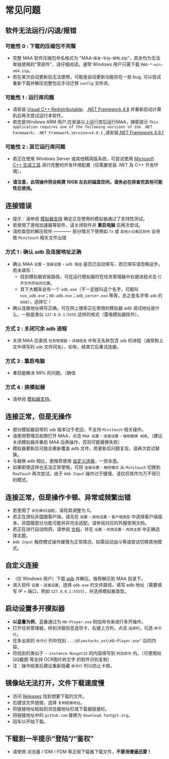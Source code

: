 # 常见问题

## 软件无法运行/闪退/报错

### 可能性 0 : 下载的压缩包不完整

- 完整 MAA 软件压缩包命名格式为 "MAA-`版本`-`平台`-`架构`.zip"，其余均为无法单独使用的“零部件”，请仔细阅读。通常 Windows 用户只需下载 `MAA-*-win-x64.zip`。
- 若在某次自动更新后无法使用，可能是自动更新功能存在一些 bug, 可以尝试重新下载并解压完整包后手动迁移 `config` 文件夹。

### 可能性 1 : 运行库问题

- 请安装 [Visual C++ Redistributable](https://docs.microsoft.com/zh-CN/cpp/windows/latest-supported-vc-redist?view=msvc-160#visual-studio-2015-2017-2019-and-2022)、[.NET Framework 4.8](https://dotnet.microsoft.com/download/dotnet-framework/net48) 并重新启动计算机后再次尝试运行本软件。
- 若您是Windows ARM 用户,在安装以上运行库后运行MAA，弹窗提示 `This application requires one of the following versions of the .NET Farmework: .NET Framework,Version=v4.8.1` ,请安装[.NET Framework 4.8.1](https://dotnet.microsoft.com/zh-cn/download/dotnet-framework/net481)

### 可能性 2 : 其它运行库问题

- 若正在使用 Windows Server 或其他精简版系统，可尝试使用 [Microsoft C++ 生成工具](https://visualstudio.microsoft.com/zh-hans/visual-cpp-build-tools/) 进行完整的开发环境配置（仅需要安装 .NET 及 C++ 开发环境）。

- **请注意，此项操作将会耗费 10GB 左右的磁盘空间，请务必在排查完其他可能性后使用。**

## 连接错误

- 提示：请参阅 [模拟器支持](1.3-模拟器支持.md) 确定正在使用的模拟器通过了支持性测试。
- 若使用了游戏加速器等软件，请关闭软件并 **重启电脑** 后再次尝试。
- 请检查您的解压软件 ———— 部分情况下使用如 `7z` 或 `其他小众解压软件` 会导致 `Minitouch` 相关文件出错

### 方式 1 : 确认 adb 及连接地址正确

- 确认 MAA `设置` - `连接设置` - `adb 路径` 是否已自动填写，若已填写请忽略这步。若未填写：
  - 找到模拟器安装路径，可在运行模拟器时在任务管理器中右键进程点击 `打开文件所在的位置`。
  - 其下大概率会有一个 `adb.exe`（不一定就叫这个名字，可能叫 `nox_adb.exe`；`HD-adb.exe`；`adb_server.exe` 等等，总之是名字带 `adb` 的 exe），选择它！
- 确认连接地址填写正确。可在网上搜索正在使用的模拟器 adb 调试地址是什么，一般是类似 `127.0.0.1:5555` 这样的格式（雷电模拟器除外）。

### 方式 2 : 关闭冗余 adb 进程

- 关闭 MAA 后查找 `任务管理器` - `详细信息` 中有无名称包含 `adb` 的进程（通常和上文中填写的 `adb` 文件同名），如有，结束它后重试连接。

### 方式 3 : 重启电脑

- 重启能解决 99% 的问题。（确信

### 方式 4 : 换模拟器

- 请参阅 [模拟器支持](1.3-模拟器支持.md)。

## 连接正常，但是无操作

- 部分模拟器自带的 `adb` 版本过于老旧，不支持 `Minitouch` 相关操作。
- 请使用管理员权限打开 MAA，点击 `MAA 设置` - `连接设置` - `强制替换 ADB`。（建议关闭模拟器并重启 MAA 后再操作，否则可能替换失败）
- 模拟器更新后可能会重新覆盖 adb 文件。若更新后问题复现，请再次尝试替换。
- 与替换 adb 相比，更推荐使用 [自定义连接](1.2-常见问题.md#自定义连接)，一劳永逸。
- 如果即使这样也无法正常使用，可将 `连接设置` - `触控模式` 从 `Minitouch` 切换到 `MaaTouch` 再次尝试。由于 `Adb Input` 操作过于缓慢，请仅将其作为万不得已的模式。

## 连接正常，但是操作卡顿、异常或频繁出错

- 若使用了 `异形屏UI适配`，请将其调整为 0。
- 若正在游玩非国服客户端，请先在 `设置` - `游戏设置` - `客户端类型` 中选择客户端版本。非国服部分功能可能并非完全适配，请参阅对应的外服使用文档。
- 若正在进行自动肉鸽，请参阅 [文档](1.1-详细介绍.md#一键长草：自动肉鸽)，并在 `设置` - `肉鸽设置` - `肉鸽主题` 中正确选择主题。
- `Adb Input` 触控模式操作缓慢为正常情况，如需自动战斗等请尝试切换其他模式。

## 自定义连接

- （仅 Windows 用户）下载 [adb](https://dl.google.com/android/repository/platform-tools-latest-windows.zip) 并解压。推荐解压到 MAA 目录下。
- 进入软件 `设置` - `连接设置`，选择 `adb.exe` 的文件路径，填写 adb 地址（需要填写 IP + 端口，例如 `127.0.0.1:5555`），并选择模拟器类型。

## 启动设置多开模拟器

- **以蓝叠为例**，蓝叠通过为 `HD-Player.exe` 附加命令来进行多开操作。
- 打开任务管理器，转到详细信息选项卡，右键上方列，点击 `选择列`，勾选 `命令行`。
- 在多出来的 `命令行` 列中找到 `...\Bluestacks_nxt\HD-Player.exe"` 后的内容。
- 将找到的类似于 `--instance Nougat32` 的内容填写到 `附加命令` 内。（可使用如 QQ截图 等支持 OCR图片转文字 的软件识别复制）
- 注：操作结束后建议重新隐藏 `命令行` 列以防止卡顿。

## 镜像站无法打开，文件下载速度慢

- 访问 [Releases](https://github.com/MaaAssistantArknights/MaaAssistantArknights/releases) 找到想要下载的文件。
- 右键该文件链接，选择 `复制链接地址`。
- 将链接地址粘贴到浏览器地址栏或下载器链接栏。
- 将链接地址中的 `github.com` 替换为 `download.fastgit.org`。
- 回车以开始下载。

## 下载到一半提示“登陆”/“鉴权”

- 请使用 浏览器 / IDM / FDM 等正规下载器下载文件，**不要用傻逼迅雷！**
